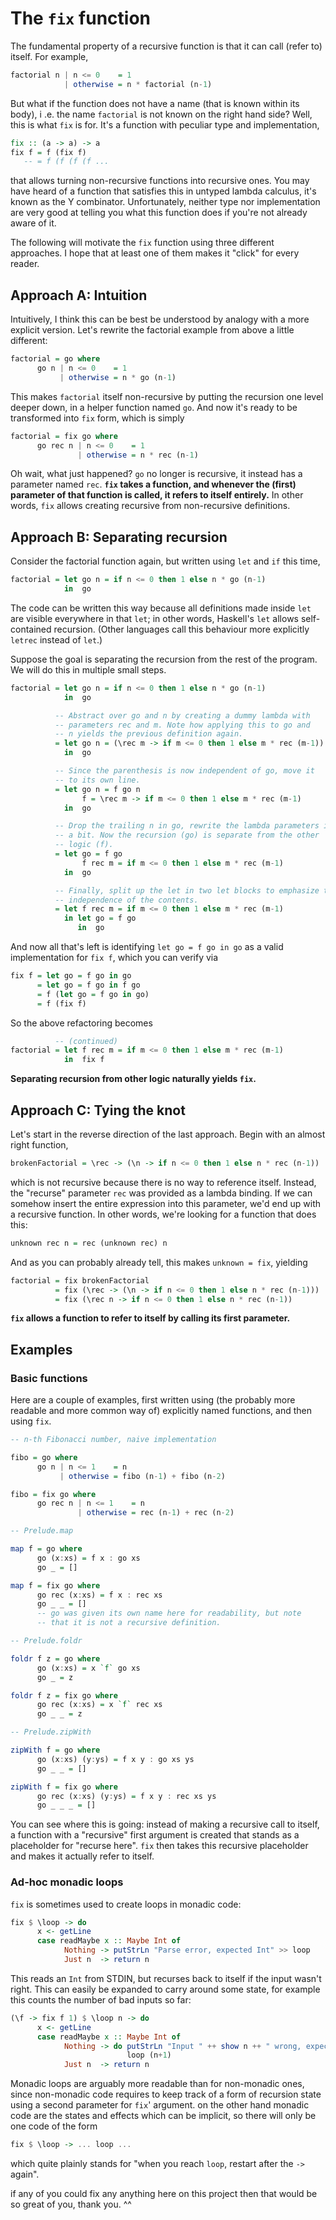 The `fix` function
==================

The fundamental property of a recursive function is that it can call (refer to)
itself. For example,

```haskell
factorial n | n <= 0    = 1
            | otherwise = n * factorial (n-1)
```

But what if the function does not have a name (that is known within its body), i
.e. the name `factorial` is not known on the right hand side? Well, this is
what `fix` is for. It's a function with peculiar type and implementation,

```haskell
fix :: (a -> a) -> a
fix f = f (fix f)
   -- = f (f (f (f ...
```

that allows turning non-recursive functions into recursive ones. You may have
heard of a function that satisfies this in untyped lambda calculus, it's known
as the Y combinator. Unfortunately, neither type nor implementation are very
good at telling you what this function does if you're not already aware of it.

The following will motivate the `fix` function using three different approaches.
 I hope that at least one of them makes it "click" for every reader.



Approach A: Intuition
---------------------

Intuitively, I think this can be best be understood by analogy with a more
explicit version. Let's rewrite the factorial example from above a little
different:

```haskell
factorial = go where
      go n | n <= 0    = 1
           | otherwise = n * go (n-1)
```

This makes `factorial` itself non-recursive by putting the recursion one level
deeper down, in a helper function named `go`. And now it's ready to be
transformed into `fix` form, which is simply

```haskell
factorial = fix go where
      go rec n | n <= 0    = 1
               | otherwise = n * rec (n-1)
```

Oh wait, what just happened? `go` no longer is recursive, it instead has a
parameter named `rec`. **`fix` takes a function, and whenever the (first)
parameter of that function is called, it refers to itself entirely.** In other
words, `fix` allows creating recursive from non-recursive definitions.



Approach B: Separating recursion
--------------------------------

Consider the factorial function again, but written using `let` and `if` this
time,

```haskell
factorial = let go n = if n <= 0 then 1 else n * go (n-1)
            in  go
```

The code can be written this way because all definitions made inside `let` are
visible everywhere in that `let`; in other words, Haskell's `let` allows
self-contained recursion. (Other languages call this behaviour more explicitly
`letrec` instead of `let`.)

Suppose the goal is separating the recursion from the rest of the program. We
will do this in multiple small steps.

```haskell
factorial = let go n = if n <= 0 then 1 else n * go (n-1)
            in  go

          -- Abstract over go and n by creating a dummy lambda with
          -- parameters rec and m. Note how applying this to go and
          -- n yields the previous definition again.
          = let go n = (\rec m -> if m <= 0 then 1 else m * rec (m-1)) go n
            in  go

          -- Since the parenthesis is now independent of go, move it
          -- to its own line.
          = let go n = f go n
                f = \rec m -> if m <= 0 then 1 else m * rec (m-1)
            in  go

          -- Drop the trailing n in go, rewrite the lambda parameters in f
          -- a bit. Now the recursion (go) is separate from the other
          -- logic (f).
          = let go = f go
                f rec m = if m <= 0 then 1 else m * rec (m-1)
            in  go

          -- Finally, split up the let in two let blocks to emphasize the
          -- independence of the contents.
          = let f rec m = if m <= 0 then 1 else m * rec (m-1)
            in let go = f go
               in  go
```

And now all that's left is identifying `let go = f go in go` as a valid
implementation for `fix f`, which you can verify via

```haskell
fix f = let go = f go in go
      = let go = f go in f go
      = f (let go = f go in go)
      = f (fix f)
```

So the above refactoring becomes

```haskell
          -- (continued)
factorial = let f rec m = if m <= 0 then 1 else m * rec (m-1)
            in  fix f
```

**Separating recursion from other logic naturally yields `fix`.**



Approach C: Tying the knot
--------------------------

Let's start in the reverse direction of the last approach. Begin with an almost
right function,

```haskell
brokenFactorial = \rec -> (\n -> if n <= 0 then 1 else n * rec (n-1))
```

which is not recursive because there is no way to reference itself. Instead,
the "recurse" parameter `rec` was provided as a lambda binding. If we can
somehow insert the entire expression into this parameter, we'd end up with a
recursive function. In other words, we're looking for a function that does this:

```haskell
unknown rec n = rec (unknown rec) n
```

And as you can probably already tell, this makes `unknown = fix`, yielding

```haskell
factorial = fix brokenFactorial
          = fix (\rec -> (\n -> if n <= 0 then 1 else n * rec (n-1)))
          = fix (\rec n -> if n <= 0 then 1 else n * rec (n-1))
```

**`fix` allows a function to refer to itself by calling its first parameter.**



Examples
--------


### Basic functions

Here are a couple of examples, first written using (the probably more readable
and more common way of) explicitly named functions, and then using `fix`.

```haskell
-- n-th Fibonacci number, naive implementation

fibo = go where
      go n | n <= 1    = n
           | otherwise = fibo (n-1) + fibo (n-2)

fibo = fix go where
      go rec n | n <= 1    = n
               | otherwise = rec (n-1) + rec (n-2)
```

```haskell
-- Prelude.map

map f = go where
      go (x:xs) = f x : go xs
      go _ = []

map f = fix go where
      go rec (x:xs) = f x : rec xs
      go _ _ = []
      -- go was given its own name here for readability, but note
      -- that it is not a recursive definition.
```

```haskell
-- Prelude.foldr

foldr f z = go where
      go (x:xs) = x `f` go xs
      go _ = z

foldr f z = fix go where
      go rec (x:xs) = x `f` rec xs
      go _ _ = z
```

```haskell
-- Prelude.zipWith

zipWith f = go where
      go (x:xs) (y:ys) = f x y : go xs ys
      go _ _ = []

zipWith f = fix go where
      go rec (x:xs) (y:ys) = f x y : rec xs ys
      go _ _ _ = []
```

You can see where this is going: instead of making a recursive call to itself,
a function with a "recursive" first argument is created that stands as a
placeholder for "recurse here". `fix` then takes this recursive placeholder and
makes it actually refer to itself.


### Ad-hoc monadic loops

`fix` is sometimes used to create loops in monadic code:

```haskell
fix $ \loop -> do
      x <- getLine
      case readMaybe x :: Maybe Int of
            Nothing -> putStrLn "Parse error, expected Int" >> loop
            Just n  -> return n
```

This reads an `Int` from STDIN, but recurses back to itself if the input wasn't
right. This can easily be expanded to carry around some state, for example this
counts the number of bad inputs so far:

```haskell
(\f -> fix f 1) $ \loop n -> do
      x <- getLine
      case readMaybe x :: Maybe Int of
            Nothing -> do putStrLn "Input " ++ show n ++ " wrong, expected Int"
                          loop (n+1)
            Just n  -> return n
```

Monadic loops are arguably more readable than for non-monadic ones, since
non-monadic code requires to keep track of a form of recursion state using a
second parameter for `fix`' argument. on the other hand monadic code are the
states and effects which can be implicit, so there will only be one code of the form

```haskell
fix $ \loop -> ... loop ...
```

which quite plainly stands for "when you reach `loop`, restart after the `->`
again".

if any of you could fix any anything here on this project then that would be so great of you, thank you. ^^
